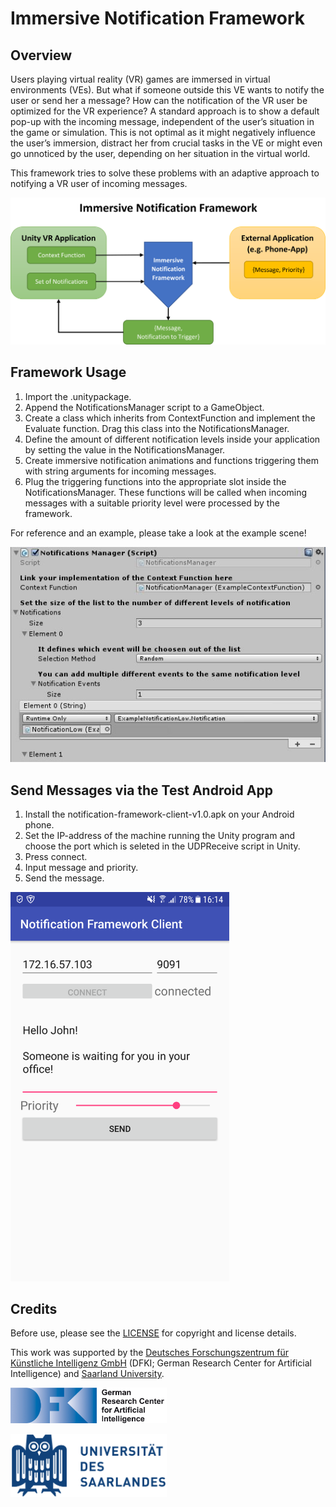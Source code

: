 # Immersive Notification Framework

## Overview
Users playing virtual reality (VR) games are immersed in virtual environments (VEs). 
But what if someone outside this VE wants to notify the user or send her a message? 
How can the notification of the VR user be optimized for the VR experience?
A standard approach is to show a default pop-up with the incoming message, independent of the user’s situation in the game or simulation. This is not optimal as it might negatively influence the user’s immersion, distract her from crucial tasks in the VE or might even go unnoticed by the user, depending on her situation in the virtual world.

This framework tries to solve these problems with an adaptive approach to notifying a VR user of incoming messages.

![](pics/overview_graph.png "Framework")

## Framework Usage

1. Import the .unitypackage.
2. Append the NotificationsManager script to a GameObject.
3. Create a class which inherits from ContextFunction and implement the Evaluate function. Drag this class into the NotificationsManager.
4. Define the amount of different notification levels inside your application by setting the value in the NotificationsManager.
5. Create immersive notification animations and functions triggering them with string arguments for incoming messages.
6. Plug the triggering functions into the appropriate slot inside the NotificationsManager. These functions will be called when incoming messages with a suitable priority level were processed by the framework.

For reference and an example, please take a look at the example scene!

![](pics/Unity-UI-3.JPG "The Unity Inspector UI")

## Send Messages via the Test Android App

1. Install the notification-framework-client-v1.0.apk on your Android phone.
3. Set the IP-address of the machine running the Unity program and choose the port which is seleted in the UDPReceive script in Unity.
4. Press connect.
5. Input message and priority.
6. Send the message.

<p><img src="pics/App.png" alt="The App" width="350"></p>

## Credits
Before use, please see the [LICENSE](LICENSE.md) for copyright and license details.

This work was supported by the [Deutsches Forschungszentrum für Künstliche Intelligenz GmbH](https://www.dfki.de/) (DFKI; German Research Center for Artificial Intelligence) and [Saarland University](https://www.uni-saarland.de/).
<p><img src="pics/dfki-logo.jpg" alt="DFKI Logo" width="250"></p>
<p><img src="pics/uds-logo.png" alt="Saarland University Logo" width="250"></p>